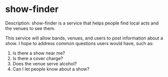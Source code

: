 # show-finder
Description:
show-finder is a service that helps people find local acts and the venues to see them.

This service will allow bands, venues, and users to post information about a show. I hope to address common questions users would have, such as:
1. Is there a show near me? 
2. Is there a cover charge?
3. Does the venue serve alcohol?
4. Can I let people know about a show? 
